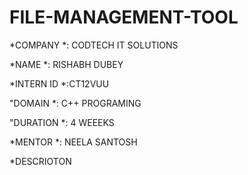 # FILE-MANAGEMENT-TOOL
*COMPANY *: CODTECH IT SOLUTIONS

*NAME *: RISHABH DUBEY

*INTERN ID *:CT12VUU

"DOMAIN *: C++ PROGRAMING

"DURATION *: 4 WEEEKS

*MENTOR *: NEELA SANTOSH


*DESCRIOTON

